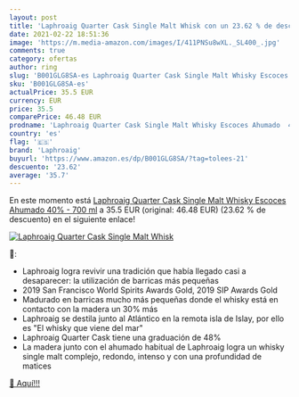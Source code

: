 ```yaml
---
layout: post
title: 'Laphroaig Quarter Cask Single Malt Whisk con un 23.62 % de descuento'
date: 2021-02-22 18:51:36
image: 'https://m.media-amazon.com/images/I/411PNSu8wXL._SL400_.jpg'
comments: true
category: ofertas
author: ring
slug: 'B001GLG8SA-es Laphroaig Quarter Cask Single Malt Whisky Escoces Ahumado...'
sku: 'B001GLG8SA-es'
actualPrice: 35.5 EUR
currency: EUR
price: 35.5
comparePrice: 46.48 EUR
prodname: 'Laphroaig Quarter Cask Single Malt Whisky Escoces Ahumado  40% - 700 ml'
country: 'es'
flag: '🇪🇸'
brand: 'Laphroaig'
buyurl: 'https://www.amazon.es/dp/B001GLG8SA/?tag=tolees-21'
descuento: '23.62'
average: '35.7'
---
```


En este momento está [Laphroaig Quarter Cask Single Malt Whisky Escoces Ahumado  40% - 700 ml](https://www.amazon.es/dp/B001GLG8SA/?tag=tolees-21) a 35.5 EUR (original: 46.48 EUR) (23.62 %  de descuento) en el siguiente enlace!

[![Laphroaig Quarter Cask Single Malt Whisk](https://m.media-amazon.com/images/I/411PNSu8wXL._SL400_.jpg)](https://www.amazon.es/dp/B001GLG8SA/?tag=tolees-21)

🔎:

- Laphroaig logra revivir una tradición que había llegado casi a desaparecer: la utilización de barricas más pequeñas
- 2019 San Francisco World Spirits Awards Gold, 2019 SIP Awards Gold
- Madurado en barricas mucho más pequeñas donde el whisky está en contacto con la madera un 30% más
- Laphroaig se destila junto al Atlántico en la remota isla de Islay, por ello es "El whisky que viene del mar"
- Laphroaig Quarter Cask tiene una graduación de 48%
- La madera junto con el ahumado habitual de Laphroaig logra un whisky single malt complejo, redondo, intenso y con una profundidad de matices

[🛒 Aquí!!!](https://www.amazon.es/dp/B001GLG8SA/?tag=tolees-21)
